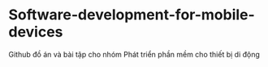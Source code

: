 # Software-development-for-mobile-devices
Github đồ án và bài tập cho nhóm Phát triển phần mềm cho thiết bị di động
